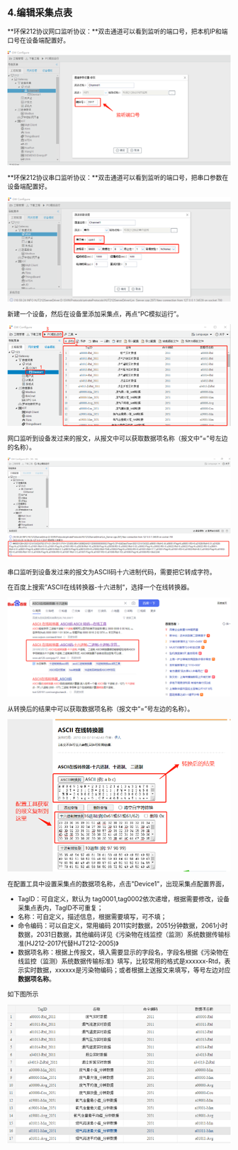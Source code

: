 ## 4.编辑采集点表

**环保212协议网口监听协议：**双击通道可以看到监听的端口号，把本机IP和端口号在设备端配置好。

![](assets/212监听端口.png)

**环保212协议串口监听协议：**双击通道可以看到监听的端口号，把串口参数在设备端配置好。

![](assets/212串口参数.png)

新建一个设备，然后在设备里添加采集点，再点“PC模拟运行”。

![](assets/添加点并运行工程.png)

网口监听到设备发过来的报文，从报文中可以获取数据项名称（报文中“=”号左边的名称）。

![](assets/212报文.png)

串口监听到设备发过来的报文为ASCII码十六进制代码，需要把它转成字符。

在百度上搜索”ASCII在线转换器-十六进制“，选择一个在线转换器。

![](assets/百度ASCII码在线转换器.png)

从转换后的结果中可以获取数据项名称（报文中“=”号左边的名称）。

![](assets/ASCII码在线转换器.png)



在配置工具中设置采集点的数据项名称，点击"Device1"，出现采集点配置界面，

- TagID：可自定义，默认为  tag0001,tag0002依次递增，根据需要修改，设备采集点表内，TagID不可重复；
- 名称：可自定义，描述信息，根据需要填写，可不填；
- 命令编码：可以自定义，常用编码 2011实时数据，2051分钟数据，2061小时数据，2031日数据，其他编码详见《污染物在线监控（监测）系统数据传输标准(HJ212-2017代替HJT212-2005)》
- 数据项名称：根据上传报文，填入需要显示的字段名，字段名根据《污染物在线监控（监测）系统数据传输标准》填写，比较常用的格式是xxxxxx-Rtd，表示实时数据，xxxxxx是污染物编码；或者根据上送报文来填写，等号左边对应**数据项名称**。

如下图所示

![](assets/添加tag点.jpg)
